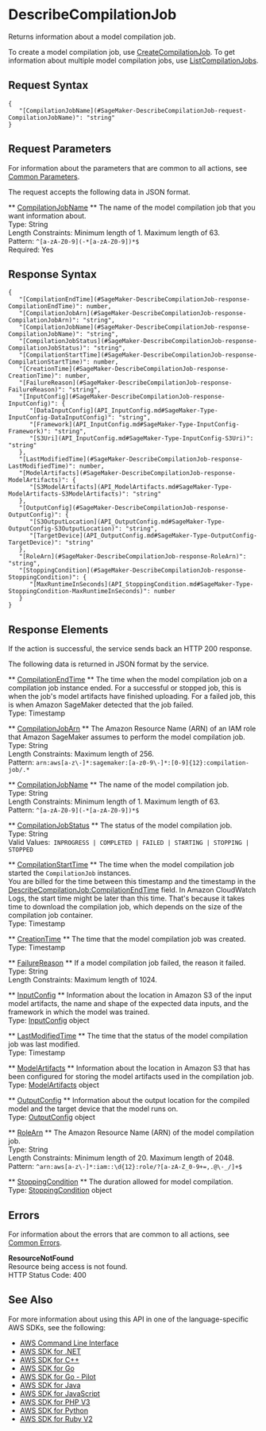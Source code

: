 # DescribeCompilationJob<a name="API_DescribeCompilationJob"></a>

Returns information about a model compilation job\.

To create a model compilation job, use [CreateCompilationJob](API_CreateCompilationJob.md)\. To get information about multiple model compilation jobs, use [ListCompilationJobs](API_ListCompilationJobs.md)\.

## Request Syntax<a name="API_DescribeCompilationJob_RequestSyntax"></a>

```
{
   "[CompilationJobName](#SageMaker-DescribeCompilationJob-request-CompilationJobName)": "string"
}
```

## Request Parameters<a name="API_DescribeCompilationJob_RequestParameters"></a>

For information about the parameters that are common to all actions, see [Common Parameters](CommonParameters.md)\.

The request accepts the following data in JSON format\.

 ** [CompilationJobName](#API_DescribeCompilationJob_RequestSyntax) **   <a name="SageMaker-DescribeCompilationJob-request-CompilationJobName"></a>
The name of the model compilation job that you want information about\.  
Type: String  
Length Constraints: Minimum length of 1\. Maximum length of 63\.  
Pattern: `^[a-zA-Z0-9](-*[a-zA-Z0-9])*$`   
Required: Yes

## Response Syntax<a name="API_DescribeCompilationJob_ResponseSyntax"></a>

```
{
   "[CompilationEndTime](#SageMaker-DescribeCompilationJob-response-CompilationEndTime)": number,
   "[CompilationJobArn](#SageMaker-DescribeCompilationJob-response-CompilationJobArn)": "string",
   "[CompilationJobName](#SageMaker-DescribeCompilationJob-response-CompilationJobName)": "string",
   "[CompilationJobStatus](#SageMaker-DescribeCompilationJob-response-CompilationJobStatus)": "string",
   "[CompilationStartTime](#SageMaker-DescribeCompilationJob-response-CompilationStartTime)": number,
   "[CreationTime](#SageMaker-DescribeCompilationJob-response-CreationTime)": number,
   "[FailureReason](#SageMaker-DescribeCompilationJob-response-FailureReason)": "string",
   "[InputConfig](#SageMaker-DescribeCompilationJob-response-InputConfig)": { 
      "[DataInputConfig](API_InputConfig.md#SageMaker-Type-InputConfig-DataInputConfig)": "string",
      "[Framework](API_InputConfig.md#SageMaker-Type-InputConfig-Framework)": "string",
      "[S3Uri](API_InputConfig.md#SageMaker-Type-InputConfig-S3Uri)": "string"
   },
   "[LastModifiedTime](#SageMaker-DescribeCompilationJob-response-LastModifiedTime)": number,
   "[ModelArtifacts](#SageMaker-DescribeCompilationJob-response-ModelArtifacts)": { 
      "[S3ModelArtifacts](API_ModelArtifacts.md#SageMaker-Type-ModelArtifacts-S3ModelArtifacts)": "string"
   },
   "[OutputConfig](#SageMaker-DescribeCompilationJob-response-OutputConfig)": { 
      "[S3OutputLocation](API_OutputConfig.md#SageMaker-Type-OutputConfig-S3OutputLocation)": "string",
      "[TargetDevice](API_OutputConfig.md#SageMaker-Type-OutputConfig-TargetDevice)": "string"
   },
   "[RoleArn](#SageMaker-DescribeCompilationJob-response-RoleArn)": "string",
   "[StoppingCondition](#SageMaker-DescribeCompilationJob-response-StoppingCondition)": { 
      "[MaxRuntimeInSeconds](API_StoppingCondition.md#SageMaker-Type-StoppingCondition-MaxRuntimeInSeconds)": number
   }
}
```

## Response Elements<a name="API_DescribeCompilationJob_ResponseElements"></a>

If the action is successful, the service sends back an HTTP 200 response\.

The following data is returned in JSON format by the service\.

 ** [CompilationEndTime](#API_DescribeCompilationJob_ResponseSyntax) **   <a name="SageMaker-DescribeCompilationJob-response-CompilationEndTime"></a>
The time when the model compilation job on a compilation job instance ended\. For a successful or stopped job, this is when the job's model artifacts have finished uploading\. For a failed job, this is when Amazon SageMaker detected that the job failed\.   
Type: Timestamp

 ** [CompilationJobArn](#API_DescribeCompilationJob_ResponseSyntax) **   <a name="SageMaker-DescribeCompilationJob-response-CompilationJobArn"></a>
The Amazon Resource Name \(ARN\) of an IAM role that Amazon SageMaker assumes to perform the model compilation job\.  
Type: String  
Length Constraints: Maximum length of 256\.  
Pattern: `arn:aws[a-z\-]*:sagemaker:[a-z0-9\-]*:[0-9]{12}:compilation-job/.*` 

 ** [CompilationJobName](#API_DescribeCompilationJob_ResponseSyntax) **   <a name="SageMaker-DescribeCompilationJob-response-CompilationJobName"></a>
The name of the model compilation job\.  
Type: String  
Length Constraints: Minimum length of 1\. Maximum length of 63\.  
Pattern: `^[a-zA-Z0-9](-*[a-zA-Z0-9])*$` 

 ** [CompilationJobStatus](#API_DescribeCompilationJob_ResponseSyntax) **   <a name="SageMaker-DescribeCompilationJob-response-CompilationJobStatus"></a>
The status of the model compilation job\.  
Type: String  
Valid Values:` INPROGRESS | COMPLETED | FAILED | STARTING | STOPPING | STOPPED` 

 ** [CompilationStartTime](#API_DescribeCompilationJob_ResponseSyntax) **   <a name="SageMaker-DescribeCompilationJob-response-CompilationStartTime"></a>
The time when the model compilation job started the `CompilationJob` instances\.   
You are billed for the time between this timestamp and the timestamp in the [DescribeCompilationJob:CompilationEndTime](#SageMaker-DescribeCompilationJob-response-CompilationEndTime) field\. In Amazon CloudWatch Logs, the start time might be later than this time\. That's because it takes time to download the compilation job, which depends on the size of the compilation job container\.   
Type: Timestamp

 ** [CreationTime](#API_DescribeCompilationJob_ResponseSyntax) **   <a name="SageMaker-DescribeCompilationJob-response-CreationTime"></a>
The time that the model compilation job was created\.  
Type: Timestamp

 ** [FailureReason](#API_DescribeCompilationJob_ResponseSyntax) **   <a name="SageMaker-DescribeCompilationJob-response-FailureReason"></a>
If a model compilation job failed, the reason it failed\.   
Type: String  
Length Constraints: Maximum length of 1024\.

 ** [InputConfig](#API_DescribeCompilationJob_ResponseSyntax) **   <a name="SageMaker-DescribeCompilationJob-response-InputConfig"></a>
Information about the location in Amazon S3 of the input model artifacts, the name and shape of the expected data inputs, and the framework in which the model was trained\.  
Type: [InputConfig](API_InputConfig.md) object

 ** [LastModifiedTime](#API_DescribeCompilationJob_ResponseSyntax) **   <a name="SageMaker-DescribeCompilationJob-response-LastModifiedTime"></a>
The time that the status of the model compilation job was last modified\.  
Type: Timestamp

 ** [ModelArtifacts](#API_DescribeCompilationJob_ResponseSyntax) **   <a name="SageMaker-DescribeCompilationJob-response-ModelArtifacts"></a>
Information about the location in Amazon S3 that has been configured for storing the model artifacts used in the compilation job\.  
Type: [ModelArtifacts](API_ModelArtifacts.md) object

 ** [OutputConfig](#API_DescribeCompilationJob_ResponseSyntax) **   <a name="SageMaker-DescribeCompilationJob-response-OutputConfig"></a>
Information about the output location for the compiled model and the target device that the model runs on\.  
Type: [OutputConfig](API_OutputConfig.md) object

 ** [RoleArn](#API_DescribeCompilationJob_ResponseSyntax) **   <a name="SageMaker-DescribeCompilationJob-response-RoleArn"></a>
The Amazon Resource Name \(ARN\) of the model compilation job\.  
Type: String  
Length Constraints: Minimum length of 20\. Maximum length of 2048\.  
Pattern: `^arn:aws[a-z\-]*:iam::\d{12}:role/?[a-zA-Z_0-9+=,.@\-_/]+$` 

 ** [StoppingCondition](#API_DescribeCompilationJob_ResponseSyntax) **   <a name="SageMaker-DescribeCompilationJob-response-StoppingCondition"></a>
The duration allowed for model compilation\.  
Type: [StoppingCondition](API_StoppingCondition.md) object

## Errors<a name="API_DescribeCompilationJob_Errors"></a>

For information about the errors that are common to all actions, see [Common Errors](CommonErrors.md)\.

 **ResourceNotFound**   
Resource being access is not found\.  
HTTP Status Code: 400

## See Also<a name="API_DescribeCompilationJob_SeeAlso"></a>

For more information about using this API in one of the language\-specific AWS SDKs, see the following:
+  [AWS Command Line Interface](https://docs.aws.amazon.com/goto/aws-cli/sagemaker-2017-07-24/DescribeCompilationJob) 
+  [AWS SDK for \.NET](https://docs.aws.amazon.com/goto/DotNetSDKV3/sagemaker-2017-07-24/DescribeCompilationJob) 
+  [AWS SDK for C\+\+](https://docs.aws.amazon.com/goto/SdkForCpp/sagemaker-2017-07-24/DescribeCompilationJob) 
+  [AWS SDK for Go](https://docs.aws.amazon.com/goto/SdkForGoV1/sagemaker-2017-07-24/DescribeCompilationJob) 
+  [AWS SDK for Go \- Pilot](https://docs.aws.amazon.com/goto/SdkForGoPilot/sagemaker-2017-07-24/DescribeCompilationJob) 
+  [AWS SDK for Java](https://docs.aws.amazon.com/goto/SdkForJava/sagemaker-2017-07-24/DescribeCompilationJob) 
+  [AWS SDK for JavaScript](https://docs.aws.amazon.com/goto/AWSJavaScriptSDK/sagemaker-2017-07-24/DescribeCompilationJob) 
+  [AWS SDK for PHP V3](https://docs.aws.amazon.com/goto/SdkForPHPV3/sagemaker-2017-07-24/DescribeCompilationJob) 
+  [AWS SDK for Python](https://docs.aws.amazon.com/goto/boto3/sagemaker-2017-07-24/DescribeCompilationJob) 
+  [AWS SDK for Ruby V2](https://docs.aws.amazon.com/goto/SdkForRubyV2/sagemaker-2017-07-24/DescribeCompilationJob) 